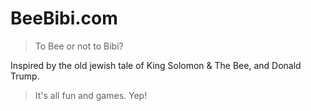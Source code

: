 # BeeBibi.com

> To Bee or not to Bibi?

Inspired by the old jewish tale of King Solomon & The Bee, and Donald Trump.

> It's all fun and games. Yep!
